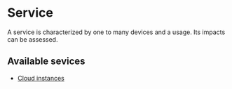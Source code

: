 # Service

A service is characterized by one to many devices and a usage. Its impacts can be assessed.

## Available sevices

* [Cloud instances](cloud.md)
